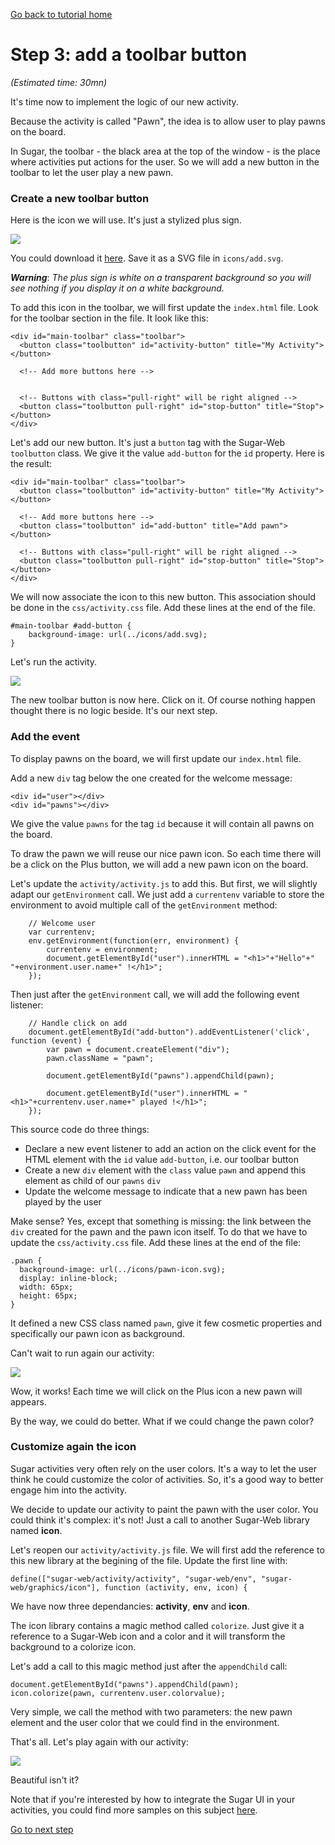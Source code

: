 [Go back to tutorial home](tutorial.md)

# Step 3: add a toolbar button
*(Estimated time: 30mn)*

It's time now to implement the logic of our new activity.

Because the activity is called "Pawn", the idea is to allow user to play pawns on the board.

In Sugar, the toolbar - the black area at the top of the window - is the place where activities put actions for the user. So we will add a new button in the toolbar to let the user play a new pawn.

### Create a new toolbar button

Here is the icon we will use. It's just a stylized plus sign.

![](images/tutorial_step3_1.png)

You could download it [here](images/add.svg). Save it as a SVG file in `icons/add.svg`.

***Warning***: *The plus sign is white on a transparent background so you will see nothing if you display it on a white background.*

To add this icon in the toolbar, we will first update the `index.html` file. Look for the toolbar section in the file. It look like this:

	<div id="main-toolbar" class="toolbar">
	  <button class="toolbutton" id="activity-button" title="My Activity"></button>
	
	  <!-- Add more buttons here -->

	
	  <!-- Buttons with class="pull-right" will be right aligned -->
	  <button class="toolbutton pull-right" id="stop-button" title="Stop"></button>
	</div>

Let's add our new button. It's just a `button` tag with the Sugar-Web `toolbutton` class. We give it the value `add-button` for the `id` property. Here is the result:

	<div id="main-toolbar" class="toolbar">
	  <button class="toolbutton" id="activity-button" title="My Activity"></button>
	
	  <!-- Add more buttons here -->
	  <button class="toolbutton" id="add-button" title="Add pawn"></button>
	
	  <!-- Buttons with class="pull-right" will be right aligned -->
	  <button class="toolbutton pull-right" id="stop-button" title="Stop"></button>
	</div>


We will now associate the icon to this new button. This association should be done in the `css/activity.css` file. Add these lines at the end of the file.

	#main-toolbar #add-button {
		background-image: url(../icons/add.svg);
	}

Let's run the activity.

![](images/tutorial_step3_2.png)

The new toolbar button is now here. Click on it. Of course nothing happen thought there is no logic beside. It's our next step.

### Add the event

To display pawns on the board, we will first update our `index.html` file.

Add a new `div` tag below the one created for the welcome message:

	<div id="user"></div>
	<div id="pawns"></div> 
	
We give the value `pawns` for the tag `id` because it will contain all pawns on the board. 

To draw the pawn we will reuse our nice pawn icon. So each time there will be a click on the Plus button, we will add a new pawn icon on the board.

Let's update the `activity/activity.js` to add this. But first, we will slightly adapt our `getEnvironment` call. We just add a `currentenv` variable to store the environment to avoid multiple call of the `getEnvironment` method:

		// Welcome user
		var currentenv;
		env.getEnvironment(function(err, environment) {
			currentenv = environment;
			document.getElementById("user").innerHTML = "<h1>"+"Hello"+" "+environment.user.name+" !</h1>";
		});

Then just after the `getEnvironment` call, we will add the following event listener:

		// Handle click on add
		document.getElementById("add-button").addEventListener('click', function (event) {
			var pawn = document.createElement("div");
			pawn.className = "pawn";

			document.getElementById("pawns").appendChild(pawn);

			document.getElementById("user").innerHTML = "<h1>"+currentenv.user.name+" played !</h1>";
		});
 
 This source code do three things:
 
 * Declare a new event listener to add an action on the click event for the HTML element with the `id` value `add-button`, i.e. our toolbar button
 * Create a new `div` element with the `class` value `pawn` and append this element as child of our `pawns` `div`
 * Update the welcome message to indicate that a new pawn has been played by the user

Make sense? Yes, except that something is missing: the link between the `div` created for the pawn and the pawn icon itself. To do that we have to update the `css/activity.css` file. Add these lines at the end of the file:

	.pawn {
	  background-image: url(../icons/pawn-icon.svg);
	  display: inline-block;
	  width: 65px;
	  height: 65px;
	}

It defined a new CSS class named `pawn`, give it few cosmetic properties and specifically our pawn icon as background.

Can't wait to run again our activity:

![](images/tutorial_step3_3.png)

Wow, it works! Each time we will click on the Plus icon a new pawn will appears.

By the way, we could do better. What if we could change the pawn color?

### Customize again the icon 

Sugar activities very often rely on the user colors. It's a way to let the user think he could customize the color of activities. So, it's a good way to better engage him into the activity.

We decide to update our activity to paint the pawn with the user color. You could think it's complex: it's not! Just a call to another Sugar-Web library named **icon**.

Let's reopen our `activity/activity.js` file.
We will first add the reference to this new library at the begining of the file. Update the first line with:

	define(["sugar-web/activity/activity", "sugar-web/env", "sugar-web/graphics/icon"], function (activity, env, icon) {

We have now three dependancies: **activity**, **env** and **icon**.

The icon library contains a magic method called `colorize`. Just give it a reference to a Sugar-Web icon and a color and it will transform the background to a colorize icon.

Let's add a call to this magic method just after the `appendChild` call:

	document.getElementById("pawns").appendChild(pawn);
	icon.colorize(pawn, currentenv.user.colorvalue);
			
Very simple, we call the method with two parameters: the new pawn element and the user color that we could find in the environment.

That's all. Let's play again with our activity:

![](images/tutorial_step3_4.png)

Beautiful isn't it?

Note that if you're interested by how to integrate the Sugar UI in your activities, you could find more samples on this subject [here](http://sugarlabs.github.io/sugar-web-samples/).



[Go to next step](tutorial_step4.md)